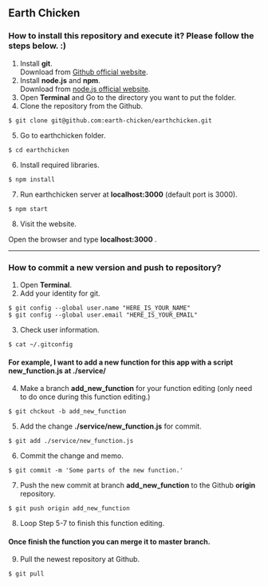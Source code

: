 ## Earth Chicken

### How to install this repository and execute it? Please follow the steps below. :)

1. Install __git__.   
Download from [Github official website](https://github.com).    
2. Install __node.js__ and __npm__.     
Download from [node.js official website](https://nodejs.org/en/).   
3. Open __Terminal__ and Go to the directory you want to put the folder.  
4. Clone the repository from the Github.
```
$ git clone git@github.com:earth-chicken/earthchicken.git
```
5. Go to earthchicken folder.
```
$ cd earthchicken
```
6. Install required libraries.
```
$ npm install
```
7. Run earthchicken server at __localhost:3000__ (default port is 3000). 
```
$ npm start
```
8. Visit the website.

Open the browser and type __localhost:3000__ .

---
### How to commit a new version and push to repository?

1. Open __Terminal__. 
2. Add your identity for git.
```
$ git config --global user.name "HERE_IS_YOUR_NAME"
$ git config --global user.email "HERE_IS_YOUR_EMAIL"
```
3. Check user information.
```
$ cat ~/.gitconfig
```
#### For example, I want to add a new function for this app with a script __new_function.js__ at ./service/

4. Make a branch __add_new_function__ for your function editing (only need to do once during this function editing.)
```
$ git chckout -b add_new_function
```  
5. Add the change __./service/new_function.js__ for commit.
```
$ git add ./service/new_function.js
```
6. Commit the change and memo.
```
$ git commit -m 'Some parts of the new function.'
```
7. Push the new commit at branch __add_new_function__ to the Github __origin__ repository.  
```
$ git push origin add_new_function
```
8. Loop Step 5-7 to finish this function editing.  
#### Once finish the function you can merge it to __master__ branch.  
9. Pull the newest repository at Github.
```
$ git pull
```


